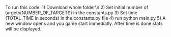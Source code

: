 To run this code:
    1) Download whole folder\n
    2) Set initial number of targets(NUMBER_OF_TARGETS) in the constants.py
    3) Set time (TOTAL_TIME in seconds) in the constants.py file
    4) run python main.py 
    5) A new window opens and you game start immediatly. After time is done stats will be displayed.

